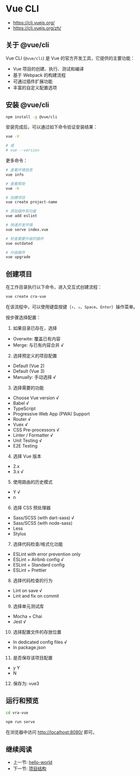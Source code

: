# Vue CLI

+ <https://cli.vuejs.org/>
+ <https://cli.vuejs.org/zh/>

## 关于 @vue/cli

Vue CLI (`@vue/cli`) 是 Vue 的官方开发工具，它提供的主要功能：

+ Vue 项目的创建、执行、测试和编译
+ 基于 Webpack 的构建流程
+ 可通过插件扩展功能
+ 丰富的自定义配置选项

## 安装 @vue/cli

```bash
npm install -g @vue/cli
```

安装完成后，可以通过如下命令验证安装结果：

```bash
vue -V

# 或
# vue --version
```

更多命令：

```bash
# 查看环境信息
vue info

# 查看帮助
vue -h

# 创建项目
vue create project-name

# 添加插件和功能
vue add eslint

# 快速开发环境
vue serve index.vue

# 检查需要升级的插件
vue outdated

# 升级插件
vue upgrade
```

## 创建项目

在工作目录执行以下命令，进入交互式创建流程：

```bash
vue create cra-vue
```

在该流程中，可以使用键盘按键（`↑`、`↓`、`Space`、`Enter`）操作菜单。

按步骤选择配置：

1. 如果目录已存在，选择
  + Overwite: 覆盖已有内容
  + Merge: 与已有内容合并 √
2. 选择预定义的项目配置
  + Default (Vue 2)
  + Default (Vue 3)
  + Manually: 手动选择 √
3. 选择需要的功能
  + Choose Vue version √
  + Babel √
  + TypeScript
  + Progressive Web App (PWA) Support
  + Router √
  + Vuex √
  + CSS Pre-processors √
  + Linter / Formatter √
  + Unit Testing √
  + E2E Testing
4. 选择 Vue 版本
  + 2.x
  + 3.x √
5. 使用路由的历史模式
  + Y √
  + n
6. 选择 CSS 预处理器
  + Sass/SCSS (with dart-sass) √
  + Sass/SCSS (with node-sass)
  + Less
  + Stylus
7. 选择代码检查/格式化功能
  + ESLint with error prevention only
  + ESLint + Airbnb config √
  + ESLint + Standard config
  + ESLint + Prettier
8. 选择代码检查的行为
  + Lint on save √
  + Lint and fix on commit
9. 选择单元测试库
  + Mocha + Chai
  + Jest √
10. 选择配置文件的存放位置
  + In dedicated config files √
  + In package.json
11. 是否保存该项目配置
  + y Y
  + N
12. 保存为: vue3

## 运行和预览

```bash
cd vra-vue

npm run serve
```

在浏览器中访问 <http://localhost:8080/> 即可。

## 继续阅读

+ 上一节: [hello-world](../readme.md)
+ 下一节: [项目结构](./vra-vue.md)
